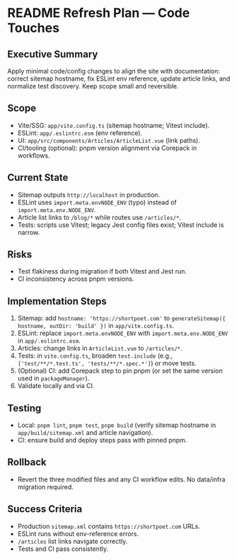 # README Refresh Plan — Code Touches

## Executive Summary

Apply minimal code/config changes to align the site with documentation: correct sitemap hostname, fix ESLint env reference, update article links, and normalize test discovery. Keep scope small and reversible.

## Scope

- Vite/SSG: `app/vite.config.ts` (sitemap hostname; Vitest include).
- ESLint: `app/.eslintrc.esm` (env reference).
- UI: `app/src/components/Articles/ArticleList.vue` (link paths).
- CI/tooling (optional): pnpm version alignment via Corepack in workflows.

## Current State

- Sitemap outputs `http://localhost` in production.
- ESLint uses `import.meta.envNODE_ENV` (typo) instead of `import.meta.env.NODE_ENV`.
- Article list links to `/blog/*` while routes use `/articles/*`.
- Tests: scripts use Vitest; legacy Jest config files exist; Vitest include is narrow.

## Risks

- Test flakiness during migration if both Vitest and Jest run.
- CI inconsistency across pnpm versions.

## Implementation Steps

1) Sitemap: add `hostname: 'https://shortpoet.com'` to `generateSitemap({ hostname, outDir: 'build' })` in `app/vite.config.ts`.
2) ESLint: replace `import.meta.envNODE_ENV` with `import.meta.env.NODE_ENV` in `app/.eslintrc.esm`.
3) Articles: change links in `ArticleList.vue` to `/articles/*`.
4) Tests: in `vite.config.ts`, broaden `test.include` (e.g., `['test/**/*.test.ts', 'tests/**/*.spec.*']`) or move tests.
5) (Optional) CI: add Corepack step to pin pnpm (or set the same version used in `packageManager`).
6) Validate locally and via CI.

## Testing

- Local: `pnpm lint`, `pnpm test`, `pnpm build` (verify sitemap hostname in `app/build/sitemap.xml` and article navigation).
- CI: ensure build and deploy steps pass with pinned pnpm.

## Rollback

- Revert the three modified files and any CI workflow edits. No data/infra migration required.

## Success Criteria

- Production `sitemap.xml` contains `https://shortpoet.com` URLs.
- ESLint runs without env-reference errors.
- `/articles` list links navigate correctly.
- Tests and CI pass consistently.
